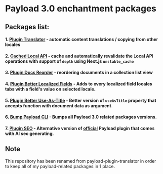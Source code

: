 # Payload 3.0 enchantment packages

## Packages list:

#### 1. [Plugin Translator](packages/translator/) - automatic content translations / copying from other locales

#### 2. [Cached Local API](packages/cached-local-api/) - cache and automatically revalidate the Local API operations with support of `depth` using Next.js `unstable_cache`

#### 3. [Plugin Docs Reorder](packages/docs-reorder/) - reordering documents in a collection list view

#### 4. [Plugin Better Localized Fields](packages/better-localized-fields/) - Adds to every localized field locales tabs with a field's value on selected locale.

#### 5. [Plugin Better Use-As-Title](packages/better-use-as-title) - Better version of `useAsTitle` property that accepts function with document data as argument.

#### 6. [Bump Payload CLI](packages/bump-payload/) - Bumps all Payload 3.0 related packages versions.

#### 7. [Plugin SEO](packages/seo) - Alternative version of [official](https://payloadcms.com/docs/plugins/seo) Payload plugin that comes with AI seo generating.

## Note

This repository has been renamed from payload-plugin-translator in order to keep all of my payload-related packages in 1 place.
